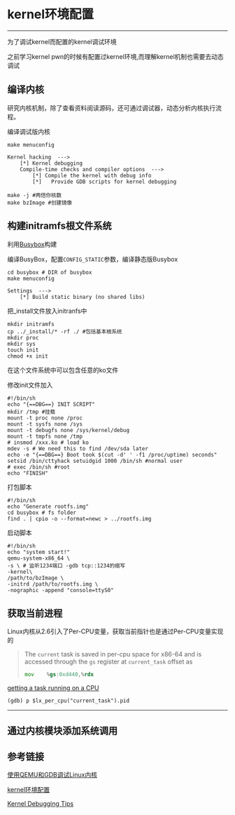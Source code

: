 # kernel环境配置

-----



为了调试kernel而配置的kernel调试环境

之前学习kernel pwn的时候有配置过kernel环境,而理解kernel机制也需要去动态调试



## 编译内核

研究内核机制，除了查看资料阅读源码，还可通过调试器，动态分析内核执行流程。

编译调试版内核

```shell
make menuconfig
```



```shell
Kernel hacking  ---> 
    [*] Kernel debugging
    Compile-time checks and compiler options  --->
        [*] Compile the kernel with debug info
        [*]   Provide GDB scripts for kernel debugging
```

```shell
make -j #两倍你核数
make bzImage #创建镜像
```



## 构建initramfs根文件系统

利用[Busybox](https://www.busybox.net/)构建

编译BusyBox，配置`CONFIG_STATIC`参数，编译静态版Busybox

```shell
cd busybox # DIR of busybox
make menuconfig
```



```shell
Settings  --->
    [*] Build static binary (no shared libs)
```

把_install文件放入initranfs中

```shell
mkdir initramfs
cp ../_install/* -rf ./ #包括基本根系统
mkdir proc
mkdir sys
touch init
chmod +x init
```

在这个文件系统中可以包含任意的ko文件

修改init文件加入

```shell
#!/bin/sh
echo "{==DBG==} INIT SCRIPT"
mkdir /tmp #挂载
mount -t proc none /proc
mount -t sysfs none /sys
mount -t debugfs none /sys/kernel/debug
mount -t tmpfs none /tmp
# insmod /xxx.ko # load ko 
mdev -s # We need this to find /dev/sda later
echo -e "{==DBG==} Boot took $(cut -d' ' -f1 /proc/uptime) seconds"
setsid /bin/cttyhack setuidgid 1000 /bin/sh #normal user
# exec /bin/sh #root 
echo "FINISH"
```



打包脚本

```shell
#!/bin/sh
echo "Generate rootfs.img"
cd busybox # fs folder
find . | cpio -o --format=newc > ../rootfs.img
```

启动脚本

```shell
#!/bin/sh
echo "system start!"
qemu-system-x86_64 \
-s \ # 监听1234端口 -gdb tcp::1234的缩写
-kernel\
/path/to/bzImage \
-initrd /path/to/rootfs.img \ 
-nographic -append "console=ttyS0"
```



## 获取当前进程



Linux内核从2.6引入了Per-CPU变量，获取当前指针也是通过Per-CPU变量实现的

>The `current` task is saved in per-cpu space for x86-64 and is accessed through the `gs` register at `current_task` offset as
>
>```asm
>mov    %gs:0xd440,%rdx
>```
>
>

[getting a task running on a CPU](http://slavaim.blogspot.com/2017/09/linux-kernel-debugging-with-gdb-getting.html)

```shell
(gdb) p $lx_per_cpu("current_task").pid
```



----



## 通过内核模块添加系统调用





## 参考链接

[使用QEMU和GDB调试Linux内核](https://consen.github.io/2018/01/17/debug-linux-kernel-with-qemu-and-gdb/)

[kernel环境配置](https://veritas501.space/2018/06/03/kernel%E7%8E%AF%E5%A2%83%E9%85%8D%E7%BD%AE/#more)

[Kernel Debugging Tips](https://elinux.org/Kernel_Debugging_Tips)







